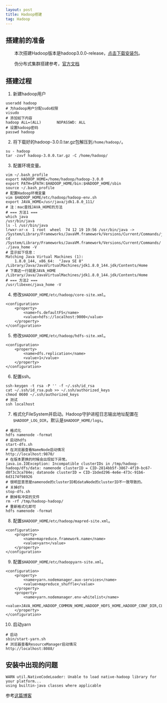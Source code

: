 ```yaml
---
layout: post
title: Hadoop搭建
tag: Hadoop
---
```


## 搭建前的准备
　　本次搭建Hadoop版本是hadoop3.0.0-release，[点击下载安装包](http://www.apache.org/dyn/closer.cgi/hadoop/common/hadoop-3.0.0/hadoop-3.0.0.tar.gz)。

　　伪分布式集群搭建参考，[官方文档](http://hadoop.apache.org/docs/r3.0.0/hadoop-project-dist/hadoop-common/SingleCluster.html)

## 搭建过程
1. 新建hadoop用户
```shell
useradd hadoop
# 为hadoop用户分配sudo权限
visudo
# 添加如下内容
hadoop ALL=(ALL)       NOPASSWD: ALL
# 设置hadoop密码
passwd hadoop
```
2. 将下载好的hadoop-3.0.0.tar.gz包解压到`/home/hadoop/`。
```shell
su - hadoop 
tar -zxvf hadoop-3.0.0.tar.gz -C /home/hadoop/
```
3. 配置环境变量。
```shell
vim ~/.bash_profile
export HADOOP_HOME=/home/hadoop/hadoop-3.0.0
export PATH=$PATH:$HADOOP_HOME/bin:$HADOOP_HOME/sbin
source ~/.bash_profile
# 配置Hadoop环境变量
vim $HADOOP_HOME/etc/hadoop/hadoop-env.sh
export JAVA_HOME=/usr/java/jdk1.8.0_111/
# 注：mac查找JAVA_HOME的方法
# === 方法1 ===
which java
/usr/bin/java
ls -l /usr/bin/java
lrwxr-xr-x  1 root  wheel  74 12 19 19:56 /usr/bin/java -> /System/Library/Frameworks/JavaVM.framework/Versions/Current/Commands/java
cd /System/Library/Frameworks/JavaVM.framework/Versions/Current/Commands/
./java_home -V
# 显示如下信息：
Matching Java Virtual Machines (1):
    1.8.0_144, x86_64:	"Java SE 8"	/Library/Java/JavaVirtualMachines/jdk1.8.0_144.jdk/Contents/Home
# 下面这一行就是JAVA_HOME
/Library/Java/JavaVirtualMachines/jdk1.8.0_144.jdk/Contents/Home
# === 方法2 ===
/usr/libexec/java_home -V
```
4. 修改`$HADOOP_HOME/etc/hadoop/core-site.xml`。
```shell
<configuration>
    <property>
        <name>fs.defaultFS</name>
        <value>hdfs://localhost:9000</value>
    </property>
</configuration>
```
5. 修改`$HADOOP_HOME/etc/hadoop/hdfs-site.xml`。
```shell
<configuration>
    <property>
        <name>dfs.replication</name>
        <value>1</value>
    </property>
</configuration>
```
6. 配置ssh。
```shell
ssh-keygen -t rsa -P '' -f ~/.ssh/id_rsa
cat ~/.ssh/id_rsa.pub >> ~/.ssh/authorized_keys
chmod 0600 ~/.ssh/authorized_keys
# 测试
ssh localhost
```
7. 格式化FileSystem并启动。Hadoop守护进程日志输出地址配置在`$HADOOP_LOG_DIR`，默认是`$HADOOP_HOME/logs`。
```shell
# 格式化
hdfs namenode -format
# 启动hdfs
start-dfs.sh
# 在浏览器查看NameNode启动情况
http://localhost:9870/
# 在版本更换的时候会出现如下异常。
java.io.IOException: Incompatible clusterIDs in /tmp/hadoop-hadoop/dfs/data: namenode clusterID = CID-2814bb5f-3867-4f19-bc67-d0f3c3ca784e; datanode clusterID = CID-1bded296-4e6e-473c-91b6-6d3174f98926
# 很明显意思是namenode的clusterID和dataNode的clusterID不一致导致的。
# 关掉dfs
stop-dfs.sh
# 删掉有冲突的文件
rm -rf /tmp/hadoop-hadoop/
# 重新格式化即可
hdfs namenode -format
```
8. 配置`$HADOOP_HOME/etc/hadoop/mapred-site.xml`。
```shell
<configuration>
    <property>
        <name>mapreduce.framework.name</name>
        <value>yarn</value>
    </property>
</configuration>
```
9. 配置`$HADOOP_HOME/etc/hadoopyarn-site.xml`。
```shell
<configuration>
    <property>
        <name>yarn.nodemanager.aux-services</name>
        <value>mapreduce_shuffle</value>
    </property>
    <property>
        <name>yarn.nodemanager.env-whitelist</name>
        <value>JAVA_HOME,HADOOP_COMMON_HOME,HADOOP_HDFS_HOME,HADOOP_CONF_DIR,CLASSPATH_PREPEND_DISTCACHE,HADOOP_YARN_HOME,HADOOP_MAPRED_HOME</value>
    </property>
</configuration>
```
10. 启动yarn
```shell
# 启动
sbin/start-yarn.sh
# 浏览器查看ResourceManager启动情况 
http://localhost:8088/
```
## 安装中出现的问题
```console
WARN util.NativeCodeLoader: Unable to load native-hadoop library for your platform... 
using builtin-java classes where applicable
```
参考[这篇博客](http://blog.csdn.net/l1028386804/article/details/51538611)
